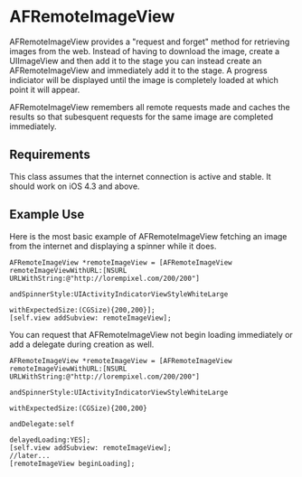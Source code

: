 AFRemoteImageView
==============

AFRemoteImageView provides a "request and forget" method for retrieving images from the web.  Instead of having to download the image, create a UIImageView and then add it to the stage you can instead create an AFRemoteImageView and immediately add it to the stage.  A progress indiciator will be displayed until the image is completely loaded at which point it will appear.

AFRemoteImageView remembers all remote requests made and caches the results so that subesquent requests for the same image are completed immediately.

Requirements
------------

This class assumes that the internet connection is active and stable.  It should work on iOS 4.3 and above.

Example Use
-----------

Here is the most basic example of AFRemoteImageView fetching an image from the internet and displaying a spinner while it does.

    AFRemoteImageView *remoteImageView = [AFRemoteImageView remoteImageViewWithURL:[NSURL URLWithString:@"http://lorempixel.com/200/200"]
                                                                   andSpinnerStyle:UIActivityIndicatorViewStyleWhiteLarge
                                                                  withExpectedSize:(CGSize){200,200}];
	[self.view addSubview: remoteImageView];

You can request that AFRemoteImageView not begin loading immediately or add a delegate during creation as well.

    AFRemoteImageView *remoteImageView = [AFRemoteImageView remoteImageViewWithURL:[NSURL URLWithString:@"http://lorempixel.com/200/200"]
                                                               andSpinnerStyle:UIActivityIndicatorViewStyleWhiteLarge
                                                              withExpectedSize:(CGSize){200,200}
															       andDelegate:self
																delayedLoading:YES];
    [self.view addSubview: remoteImageView];
	//later...
	[remoteImageView beginLoading];